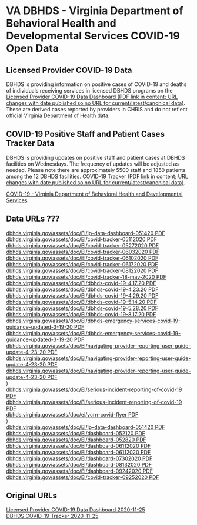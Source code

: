 # VA DBHDS - Virginia Department of Behavioral Health and Developmental Services COVID-19 Open Data  

## Licensed Provider COVID-19 Data  
DBHDS is providing information on positive cases of COVID-19 and deaths of individuals receiving services in licensed DBHDS programs on the [Licensed Provider COVID-19 Data Dashboard (PDF link in content; URL changes with date published so no URL for current/latest/canonical data)](http://www.dbhds.virginia.gov/covid19). These are derived cases reported by providers in CHRIS and do not reflect official Virginia Department of Health data.  

## COVID-19 Positive Staff and Patient Cases Tracker Data  
DBHDS is providing updates on positive staff and patient cases at DBHDS facilities on Wednesdays. The frequency of updates will be adjusted as needed. Please note there are approximately 5500 staff and 1850 patients among the 12 DBHDS facilities. [COVID-19 Tracker (PDF link in content; URL changes with date published so no URL for current/latest/canonical data)](http://www.dbhds.virginia.gov/covid19).


[COVID-19 - Virginia Department of Behavioral Health and Developmental Services ](http://www.dbhds.virginia.gov/covid19)  

## Data URLs ???  
[dbhds.virginia.gov/assets/doc/EI/lp-data-dashboard-051420 PDF](https://web.archive.org/web/20200522064951/http://www.dbhds.virginia.gov/assets/doc/EI/lp-data-dashboard-_051420.pdf)  
[dbhds.virginia.gov/assets/doc/EI/covid-tracker-05112020 PDF](https://web.archive.org/web/20200515083037/http://www.dbhds.virginia.gov/assets/doc/EI/covid-tracker-05112020.pdf)  
[dbhds.virginia.gov/assets/doc/EI/covid-tracker-05272020 PDF](https://web.archive.org/web/20200529104321/http://www.dbhds.virginia.gov/assets/doc/EI/covid-tracker-05272020.pdf)  
[dbhds.virginia.gov/assets/doc/EI/covid-tracker-06032020 PDF](https://web.archive.org/web/20200607060418/http://www.dbhds.virginia.gov/assets/doc/EI/covid-tracker-06032020.pdf)  
[dbhds.virginia.gov/assets/doc/EI/covid-tracker-06102020 PDF](https://web.archive.org/web/20200613050510/http://www.dbhds.virginia.gov/assets/doc/EI/covid-tracker-06102020.pdf)  
[dbhds.virginia.gov/assets/doc/EI/covid-tracker-06172020 PDF](https://web.archive.org/web/20200618100457/http://www.dbhds.virginia.gov/assets/doc/EI/covid-tracker-06172020.pdf)  
[dbhds.virginia.gov/assets/doc/EI/covid-tracker-08122020 PDF](https://web.archive.org/web/20200818125145/http://www.dbhds.virginia.gov/assets/doc/EI/covid-tracker-08122020.pdf)  
[dbhds.virginia.gov/assets/doc/EI/covid-tracker-18-may-2020 PDF](https://web.archive.org/web/20200522064957/http://www.dbhds.virginia.gov/assets/doc/EI/covid-tracker-18-may-2020.pdf)  
[dbhds.virginia.gov/assets/doc/EI/dbhds-covid-19-4.17.20 PDF](https://web.archive.org/web/20200418234127/http://www.dbhds.virginia.gov/assets/doc/EI/dbhds-covid-19-4.17.20.pdf)  
[dbhds.virginia.gov/assets/doc/EI/dbhds-covid-19-4.23.20 PDF](https://web.archive.org/web/20200428114653/http://www.dbhds.virginia.gov/assets/doc/EI/dbhds-covid-19-4.23.20.pdf)  
[dbhds.virginia.gov/assets/doc/EI/dbhds-covid-19-4.29.20 PDF](https://web.archive.org/web/20200507161131/http://www.dbhds.virginia.gov/assets/doc/EI/dbhds-covid-19-4.29.20.pdf)  
[dbhds.virginia.gov/assets/doc/EI/dbhds-covid-19-5.14.20 PDF](https://web.archive.org/web/20200516123548/http://www.dbhds.virginia.gov/assets/doc/EI/dbhds-covid-19-5.14.20.pdf)  
[dbhds.virginia.gov/assets/doc/EI/dbhds-covid-19-5.28.20 PDF](https://web.archive.org/web/20200618172704/http://www.dbhds.virginia.gov/assets/doc/EI/dbhds-covid-19-5.28.20.pdf)  
[dbhds.virginia.gov/assets/doc/EI/dbhds-covid-19-8.17.20 PDF](https://web.archive.org/web/20200819123943/http://www.dbhds.virginia.gov/assets/doc/EI/dbhds-covid-19-8.17.20.pdf)  
[dbhds.virginia.gov/assets/doc/EI/dbhds-emergency-services-covid-19-guidance-updated-3-19-20 PDF](https://web.archive.org/web/20200618173311/http://www.dbhds.virginia.gov/assets/doc/EI/dbhds-emergency-services-covid-19-guidance-updated-3-19-20.pdf)  
[dbhds.virginia.gov/assets/doc/EI/dbhds-emergency-services-covid-19-guidance-updated-3-19-20 PDF](https://web.archive.org/web/20200819124336/http://www.dbhds.virginia.gov/assets/doc/EI/dbhds-emergency-services-covid-19-guidance-updated-3-19-20.pdf)  
[dbhds.virginia.gov/assets/doc/EI/navigating-provider-reporting-user-guide-update-4-23-20 PDF](https://web.archive.org/web/20200428114740/http://www.dbhds.virginia.gov/assets/doc/EI/navigating-provider-reporting-user-guide-update-4-23-20.pdf)  
[dbhds.virginia.gov/assets/doc/EI/navigating-provider-reporting-user-guide-update-4-23-20 PDF](https://web.archive.org/web/20200618173352/http://www.dbhds.virginia.gov/assets/doc/EI/navigating-provider-reporting-user-guide-update-4-23-20.pdf)  
[dbhds.virginia.gov/assets/doc/EI/navigating-provider-reporting-user-guide-update-4-23-20 PDF](https://web.archive.org/web/20200819125030/http://www.dbhds.virginia.gov/assets/doc/EI/navigating-provider-reporting-user-guide-update-4-23-20.pdf)  
)  
[dbhds.virginia.gov/assets/doc/EI/serious-incident-reporting-of-covid-19 PDF](https://web.archive.org/web/20200618173400/http://www.dbhds.virginia.gov/assets/doc/EI/serious-incident-reporting-of-covid-19.pdf)  
[dbhds.virginia.gov/assets/doc/EI/serious-incident-reporting-of-covid-19 PDF](https://web.archive.org/web/20200511013445/http://www.dbhds.virginia.gov/assets/doc/EI/serious-incident-reporting-of-covid-19.pdf)  
[dbhds.virginia.gov/assets/doc/ei/vcrn-covid-flyer PDF](https://web.archive.org/web/20200819125424/http://www.dbhds.virginia.gov/assets/doc/ei/vcrn-covid-flyer.pdf)  
)  
[dbhds.virginia.gov/assets/doc/EI/lp-data-dashboard-051420 PDF](https://web.archive.org/web/20200522064951/http://www.dbhds.virginia.gov/assets/doc/EI/lp-data-dashboard-_051420.pdf)  
[dbhds.virginia.gov/assets/doc/EI/dashboard-052120 PDF](https://web.archive.org/web/20200529104300/http://www.dbhds.virginia.gov/assets/doc/EI/dashboard-052120.pdf)  
[dbhds.virginia.gov/assets/doc/EI/dashboard-052820 PDF](https://web.archive.org/web/20200607060412/http://www.dbhds.virginia.gov/assets/doc/EI/dashboard-052820.pdf)  
[dbhds.virginia.gov/assets/doc/EI/dashboard-06112020 PDF](https://web.archive.org/web/20200618100453/http://www.dbhds.virginia.gov/assets/doc/EI/dashboard-06112020.pdf)  
[dbhds.virginia.gov/assets/doc/EI/dashboard-06112020 PDF](https://web.archive.org/web/20200613050449/http://www.dbhds.virginia.gov/assets/doc/EI/dashboard-06112020.pdf)  
[dbhds.virginia.gov/assets/doc/EI/dashboard-07302020 PDF](https://web.archive.org/web/20200809161636/http://www.dbhds.virginia.gov/assets/doc/EI/dashboard-07302020.pdf)  
[dbhds.virginia.gov/assets/doc/EI/dashboard-08132020 PDF](https://web.archive.org/web/20200818125129/http://www.dbhds.virginia.gov/assets/doc/EI/dashboard-08132020.pdf)  
[dbhds.virginia.gov/assets/doc/EI/dashboard-09242020 PDF](http://www.dbhds.virginia.gov/assets/doc/EI/dashboard-09242020.pdf)  
[dbhds.virginia.gov/assets/doc/EI/covid-tracker-09252020 PDF](http://www.dbhds.virginia.gov/assets/doc/EI/covid-tracker-09252020.pdf)  


## Original URLs  
[Licensed Provider COVID-19 Data Dashboard 2020-11-25](http://www.dbhds.virginia.gov/assets/doc/EI/dashboard-11252020.pdf)  
[DBHDS COVID-19 Tracker 2020-11-25](http://www.dbhds.virginia.gov/assets/doc/EI/covid-tracker-20201125.pdf)  


